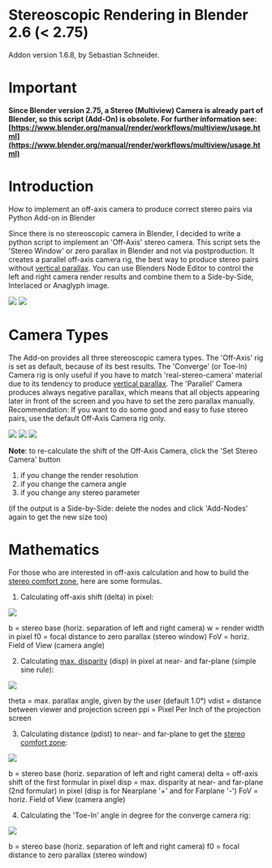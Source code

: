Stereoscopic Rendering in Blender 2.6 (< 2.75)
=================
Addon version 1.6.8, by Sebastian Schneider.

Important
=========
**Since Blender version 2.75, a Stereo (Multiview) Camera is already part of Blender, so this script (Add-On) is obsolete. For further information see: [https://www.blender.org/manual/render/workflows/multiview/usage.html](https://www.blender.org/manual/render/workflows/multiview/usage.html)**

Introduction
============
How to implement an off-axis camera to produce correct stereo pairs via Python Add-on in Blender

Since there is no stereoscopic camera in Blender, I decided to write a python script to implement an 'Off-Axis' stereo camera. This script sets the 'Stereo Window' or zero parallax in Blender and not via postproduction. It creates a parallel off-axis camera rig, the best way to produce stereo pairs without [vertical parallax](http://www.noeol.de/s3d/vertical_parallax.html). You can use Blenders Node Editor to control the left and right camera render results and combine them to a Side-by-Side, Interlaced or Anaglyph image.

![](http://www.noeol.de/s3d/gui.png)
![](http://www.noeol.de/s3d/frustum.png)

Camera Types
============

The Add-on provides all three stereoscopic camera types. The 'Off-Axis' rig is set as default, because of its best results. The 'Converge' (or Toe-In) Camera rig is only useful if you have to match 'real-stereo-camera' material due to its tendency to produce [vertical parallax](http://www.noeol.de/s3d/vertical_parallax.html). The 'Parallel' Camera produces always negative parallax, which means that all objects appearing later in front of the screen and you have to set the zero parallax manually. Recommendation: If you want to do some good and easy to fuse stereo pairs, use the default Off-Axis Camera rig only.

![](http://www.noeol.de/s3d/offaxis_rig.png) 
![](http://www.noeol.de/s3d/toein_rig.png) 
![](http://www.noeol.de/s3d/parallel_rig.png)

**Note**: to re-calculate the shift of the Off-Axis Camera, click the 'Set Stereo Camera' button
 1. if you change the render resolution
 2. if you change the camera angle
 3. if you change any stereo parameter

(if the output is a Side-by-Side: delete the nodes and click 'Add-Nodes' again to get the new size too)

Mathematics
===========

For those who are interested in off-axis calculation and how to build the [stereo comfort zone](http://www.noeol.de/s3d/near-far-plane.png), here are some formulas.

1) Calculating off-axis shift (delta) in pixel:

![](http://www.noeol.de/s3d/delta_form.png)

b = stereo base (horiz. separation of left and right camera)
w = render width in pixel
f0 = focal distance to zero parallax (stereo window)
FoV = horiz. Field of View (camera angle)

2) Calculating [max. disparity](http://www.noeol.de/s3d/sleep.png) (disp) in pixel at near- and far-plane (simple sine rule):

![](http://www.noeol.de/s3d/disp_form.png)

theta = max. parallax angle, given by the user (default 1.0°)
vdist = distance between viewer and projection screen
ppi = Pixel Per Inch of the projection screen

3) Calculating distance (pdist) to near- and far-plane to get the [stereo comfort zone](http://www.noeol.de/s3d/near-far-plane.png):

![](http://www.noeol.de/s3d/pdist_form.png)

b = stereo base (horiz. separation of left and right camera)
delta = off-axis shift of the first formular in pixel
disp = max. disparity at near- and far-plane (2nd formular) in pixel (disp is for Nearplane '+' and for Farplane '-')
FoV = horiz. Field of View (camera angle)

4) Calculating the 'Toe-In' angle in degree for the converge camera rig:

![](http://www.noeol.de/s3d/toein_form.png)

b = stereo base (horiz. separation of left and right camera)
f0 = focal distance to zero parallax (stereo window)
